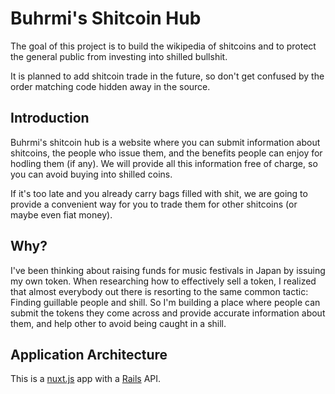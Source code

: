 # Buhrmi's Shitcoin Hub

The goal of this project is to build the wikipedia of shitcoins and to protect the general public from investing into shilled bullshit.

It is planned to add shitcoin trade in the future, so don't get confused by the order matching code hidden away in the source.

## Introduction

Buhrmi's shitcoin hub is a website where you can submit information about shitcoins, the people who issue them, and the benefits people can enjoy for hodling them (if any). We will provide all this information free of charge, so you can avoid buying into shilled coins. 

If it's too late and you already carry bags filled with shit, we are going to provide a convenient way for you to trade them for other shitcoins (or maybe even fiat money).

## Why?

I've been thinking about raising funds for music festivals in Japan by issuing my own token. When researching how to effectively sell a token, I realized that almost everybody out there is resorting to the same common tactic: Finding guillable people and shill. So I'm building a place where people can submit the tokens they come across and provide accurate information about them, and help other to avoid being caught in a shill.

## Application Architecture

This is a [nuxt.js](https://nuxtjs.org) app with a [Rails](http://rubyonrails.org) API.
